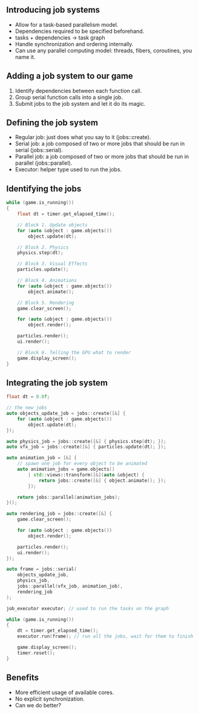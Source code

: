 
## Introducing job systems

- Allow for a task-based parallelism model. <!-- .element: class="fragment" -->
- Dependencies required to be specified beforehand. <!-- .element: class="fragment" -->
- tasks + dependencies -> task graph <!-- .element: class="fragment" -->
- Handle synchronization and ordering internally. <!-- .element: class="fragment" -->
- Can use any parallel computing model: threads, fibers, coroutines, you name it. <!-- .element: class="fragment" -->

<end-page>

## Adding a job system to our game

1. Identify dependencies between each function call. <!-- .element: class="fragment" -->
2. Group serial function calls into a single job. <!-- .element: class="fragment" -->
3. Submit jobs to the job system and let it do its magic. <!-- .element: class="fragment" -->

<end-page>


## Defining the job system

- Regular job: just does what you say to it (jobs::create). <!-- .element: class="fragment" -->
- Serial job: a job composed of two or more jobs that should be run in serial (jobs::serial). <!-- .element: class="fragment" -->
- Parallel job: a job composed of two or more jobs that should be run in parallel (jobs::parallel). <!-- .element: class="fragment" -->
- Executor: helper type used to run the jobs. <!-- .element: class="fragment" -->

<end-page>

## Identifying the jobs

```cpp [|5-7|9-10|12-13|15-17|19-26|28-29]
while (game.is_running())
{
    float dt = timer.get_elapsed_time();

    // Block 1. Update objects
    for (auto &object : game.objects())
        object.update(dt);

    // Block 2. Physics
    physics.step(dt);

    // Block 3. Visual Effects
    particles.update();

    // Block 4. Animations
    for (auto &object : game.objects())
        object.animate();

    // Block 5. Rendering
    game.clear_screen();

    for (auto &object : game.objects())
        object.render();

    particles.render();
    ui.render();

    // Block 6. Telling the GPU what to render
    game.display_screen();
}
```

<end-page>

## Integrating the job system

```cpp [|4-7|9|10|12-20|22-30|32-37|39,44|43,47]
float dt = 0.0f;

// the new jobs
auto objects_update_job = jobs::create([&] {
    for (auto &object : game.objects())
        object.update(dt);
});

auto physics_job = jobs::create([&] { physics.step(dt); });
auto vfx_job = jobs::create([&] { particles.update(dt); });

auto animation_job = [&] {
    // spawn one job for every object to be animated
    auto animation_jobs = game.objects()
        | std::views::transform([&](auto &object) {
            return jobs::create([&] { object.animate(); });
        });

    return jobs::parallel(animation_jobs);
}();

auto rendering_job = jobs::create([&] {
    game.clear_screen();

    for (auto &object : game.objects())
        object.render();

    particles.render();
    ui.render();
});

auto frame = jobs::serial(
    objects_update_job,
    physics_job,
    jobs::parallel(vfx_job, animation_job),
    rendering_job
);

job_executor executor; // used to run the tasks on the graph

while (game.is_running())
{
    dt = timer.get_elapsed_time();
    executor.run(frame); // run all the jobs, wait for them to finish

    game.display_screen();
    timer.reset();
}
```

<end-page>

## Benefits

- More efficient usage of available cores. <!-- .element: class="fragment" -->
- No explicit synchronization. <!-- .element: class="fragment" -->
- Can we do better? <!-- .element: class="fragment" -->
